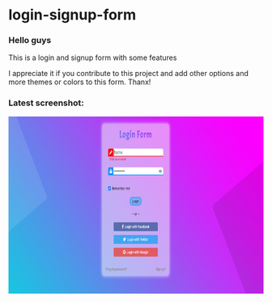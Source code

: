 # login-signup-form
<h3>Hello guys</h3>
<p>This is a login and signup form with some features</p>
<p>I appreciate it if you contribute to this project and add other options and more themes or colors to this form. Thanx!</p>
<h3>Latest screenshot:</h3>
<img src="sample.png" alt="Project sample screenshot" width="800" height="350">
